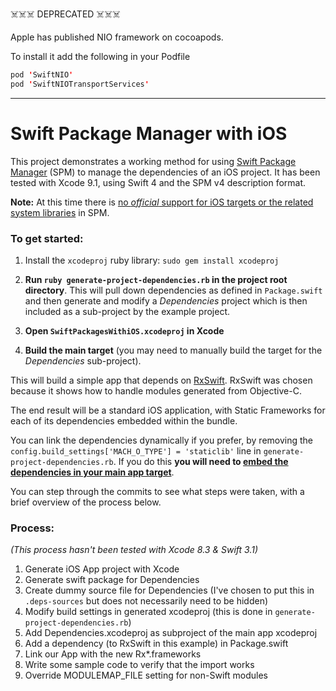 ☠️☠️☠️ DEPRECATED ☠️☠️☠️

Apple has published NIO framework on cocoapods.

To install it add the following in your Podfile

```swift
pod 'SwiftNIO'
pod 'SwiftNIOTransportServices'
```

---

# Swift Package Manager with iOS

This project demonstrates a working method for using [Swift Package Manager](https://github.com/apple/swift-package-manager) (SPM) to manage the dependencies of an iOS project. It has been tested with Xcode 9.1, using Swift 4 and the SPM v4 description format.

**Note:** At this time there is [no _official_ support for iOS targets or the related system libraries](https://github.com/apple/swift-package-manager/blob/master/Documentation/Usage.md#depending-on-apple-modules) in SPM.

### To get started:

1. Install the `xcodeproj` ruby library: `sudo gem install xcodeproj`

2. **Run `ruby generate-project-dependencies.rb` in the project root directory**. This will pull down dependencies as defined in `Package.swift` and then generate and modify a _Dependencies_ project which is then included as a sub-project by the example project.

3. **Open `SwiftPackagesWithiOS.xcodeproj` in Xcode**

4. **Build the main target** (you may need to manually build the target for the _Dependencies_ sub-project).

This will build a simple app that depends on [RxSwift](https://github.com/ReactiveX/RxSwift). RxSwift was chosen because it shows how to handle modules generated from Objective-C.

The end result will be a standard iOS application, with Static Frameworks for each of its dependencies embedded within the bundle.

You can link the dependencies dynamically if you prefer, by removing the `config.build_settings['MACH_O_TYPE'] = 'staticlib'` line in `generate-project-dependencies.rb`. If you do this **you will need to [embed the dependencies in your main app target](https://developer.apple.com/library/content/technotes/tn2435/_index.html#//apple_ref/doc/uid/DTS40017543-CH1-EMBED_IN_APP_SECTION)**.

You can step through the commits to see what steps were taken, with a brief overview of the process below.

### Process:

_(This process hasn't been tested with Xcode 8.3 & Swift 3.1)_

1. Generate iOS App project with Xcode
2. Generate swift package for Dependencies
3. Create dummy source file for Dependencies (I've chosen to put this in `.deps-sources` but does not necessarily need to be hidden)
4. Modify build settings in generated xcodeproj (this is done in `generate-project-dependencies.rb`)
5. Add Dependencies.xcodeproj as subproject of the main app xcodeproj
6. Add a dependency (to RxSwift in this example) in Package.swift
7. Link our App with the new Rx*.frameworks
8. Write some sample code to verify that the import works
9. Override MODULEMAP_FILE setting for non-Swift modules
